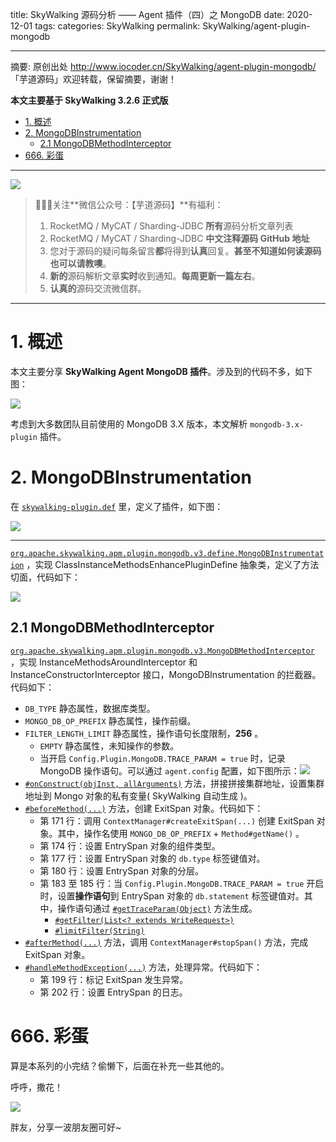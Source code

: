 title: SkyWalking 源码分析 —— Agent 插件（四）之 MongoDB
date: 2020-12-01
tags:
categories: SkyWalking
permalink: SkyWalking/agent-plugin-mongodb

-------

摘要: 原创出处 http://www.iocoder.cn/SkyWalking/agent-plugin-mongodb/ 「芋道源码」欢迎转载，保留摘要，谢谢！

**本文主要基于 SkyWalking 3.2.6 正式版**

- [1. 概述](http://www.iocoder.cn/SkyWalking/agent-plugin-mongodb/)
- [2. MongoDBInstrumentation](http://www.iocoder.cn/SkyWalking/agent-plugin-mongodb/)
  - [2.1 MongoDBMethodInterceptor](http://www.iocoder.cn/SkyWalking/agent-plugin-mongodb/)
- [666. 彩蛋](http://www.iocoder.cn/SkyWalking/agent-plugin-mongodb/)

-------

![](http://www.iocoder.cn/images/common/wechat_mp_2017_07_31.jpg)

> 🙂🙂🙂关注**微信公众号：【芋道源码】**有福利：  
> 1. RocketMQ / MyCAT / Sharding-JDBC **所有**源码分析文章列表  
> 2. RocketMQ / MyCAT / Sharding-JDBC **中文注释源码 GitHub 地址**  
> 3. 您对于源码的疑问每条留言**都**将得到**认真**回复。**甚至不知道如何读源码也可以请教噢**。  
> 4. **新的**源码解析文章**实时**收到通知。**每周更新一篇左右**。  
> 5. **认真的**源码交流微信群。

-------

# 1. 概述

本文主要分享 **SkyWalking Agent MongoDB 插件**。涉及到的代码不多，如下图：

![](http://www.iocoder.cn/images/SkyWalking/2020_12_01/02.png)

考虑到大多数团队目前使用的 MongoDB 3.X 版本，本文解析 `mongodb-3.x-plugin` 插件。

# 2. MongoDBInstrumentation

在 [`skywalking-plugin.def`](https://github.com/apache/incubator-skywalking/blob/ea37839950c58b77114fbfebffc13f051e1caeb7/apm-sniffer/apm-sdk-plugin/mongodb-3.x-plugin/src/main/resources/skywalking-plugin.def) 里，定义了插件，如下图：

![](http://www.iocoder.cn/images/SkyWalking/2020_12_01/03.png)

-------

[`org.apache.skywalking.apm.plugin.mongodb.v3.define.MongoDBInstrumentation`](https://github.com/apache/incubator-skywalking/blob/ea37839950c58b77114fbfebffc13f051e1caeb7/apm-sniffer/apm-sdk-plugin/mongodb-3.x-plugin/src/main/java/org/apache/skywalking/apm/plugin/mongodb/v3/define/MongoDBInstrumentation.java) ，实现 ClassInstanceMethodsEnhancePluginDefine 抽象类，定义了方法切面，代码如下：

![](http://www.iocoder.cn/images/SkyWalking/2020_12_01/01.png)

## 2.1 MongoDBMethodInterceptor

[`org.apache.skywalking.apm.plugin.mongodb.v3.MongoDBMethodInterceptor`](https://github.com/YunaiV/skywalking/blob/0128349b40592b8ae329443c52f43577cc9fa16b/apm-sniffer/apm-sdk-plugin/dubbo-plugin/src/main/java/org/skywalking/apm/plugin/dubbo/DubboInterceptor.java) ，实现 InstanceMethodsAroundInterceptor 和 InstanceConstructorInterceptor 接口，MongoDBInstrumentation 的拦截器。代码如下：

* `DB_TYPE` 静态属性，数据库类型。
* `MONGO_DB_OP_PREFIX` 静态属性，操作前缀。
* `FILTER_LENGTH_LIMIT` 静态属性，操作语句长度限制，**256** 。
    * `EMPTY` 静态属性，未知操作的参数。
    * 当开启 `Config.Plugin.MongoDB.TRACE_PARAM = true` 时，记录 MongoDB 操作语句。可以通过 `agent.config` 配置，如下图所示：![](http://www.iocoder.cn/images/SkyWalking/2020_12_01/04.png)
* [`#onConstruct(objInst, allArguments)`](https://github.com/YunaiV/skywalking/blob/2f629ab1c9b96a77ecf6cca1e1dc20def0d20f1f/apm-sniffer/apm-sdk-plugin/mongodb-3.x-plugin/src/main/java/org/skywalking/apm/plugin/mongodb/v3/MongoDBMethodInterceptor.java#L206) 方法，拼接拼接集群地址，设置集群地址到 Mongo 对象的私有变量( SkyWalking 自动生成 )。
* [`#beforeMethod(...)`](https://github.com/YunaiV/skywalking/blob/2f629ab1c9b96a77ecf6cca1e1dc20def0d20f1f/apm-sniffer/apm-sdk-plugin/mongodb-3.x-plugin/src/main/java/org/skywalking/apm/plugin/mongodb/v3/MongoDBMethodInterceptor.java#L163) 方法，创建 ExitSpan 对象。代码如下：
    * 第 171 行：调用 `ContextManager#createExitSpan(...)` 创建 ExitSpan 对象。其中，操作名使用 `MONGO_DB_OP_PREFIX` + `Method#getName()` 。
    * 第 174 行：设置 EntrySpan 对象的组件类型。
    * 第 177 行：设置 EntrySpan 对象的 `db.type` 标签键值对。
    * 第 180 行：设置 EntrySpan 对象的分层。
    * 第 183 至 185 行：当 `Config.Plugin.MongoDB.TRACE_PARAM = true` 开启时，设置**操作语句**到 EntrySpan 对象的 `db.statement` 标签键值对。其中，操作语句通过 [`#getTraceParam(Object)`](https://github.com/YunaiV/skywalking/blob/2f629ab1c9b96a77ecf6cca1e1dc20def0d20f1f/apm-sniffer/apm-sdk-plugin/mongodb-3.x-plugin/src/main/java/org/skywalking/apm/plugin/mongodb/v3/MongoDBMethodInterceptor.java#L79) 方法生成。
        * [`#getFilter(List<? extends WriteRequest>)`](https://github.com/YunaiV/skywalking/blob/2f629ab1c9b96a77ecf6cca1e1dc20def0d20f1f/apm-sniffer/apm-sdk-plugin/mongodb-3.x-plugin/src/main/java/org/skywalking/apm/plugin/mongodb/v3/MongoDBMethodInterceptor.java#L136)
        * [`#limitFilter(String)`](https://github.com/YunaiV/skywalking/blob/2f629ab1c9b96a77ecf6cca1e1dc20def0d20f1f/apm-sniffer/apm-sdk-plugin/mongodb-3.x-plugin/src/main/java/org/skywalking/apm/plugin/mongodb/v3/MongoDBMethodInterceptor.java#L154)
* [`#afterMethod(...)`](https://github.com/YunaiV/skywalking/blob/2f629ab1c9b96a77ecf6cca1e1dc20def0d20f1f/apm-sniffer/apm-sdk-plugin/mongodb-3.x-plugin/src/main/java/org/skywalking/apm/plugin/mongodb/v3/MongoDBMethodInterceptor.java#L188) 方法，调用 `ContextManager#stopSpan()` 方法，完成 ExitSpan 对象。
* [`#handleMethodException(...)`](https://github.com/YunaiV/skywalking/blob/2f629ab1c9b96a77ecf6cca1e1dc20def0d20f1f/apm-sniffer/apm-sdk-plugin/mongodb-3.x-plugin/src/main/java/org/skywalking/apm/plugin/mongodb/v3/MongoDBMethodInterceptor.java#L195) 方法，处理异常。代码如下：
    * 第 199 行：标记 ExitSpan 发生异常。
    * 第 202 行：设置 EntrySpan 的日志。

# 666. 彩蛋

算是本系列的小完结？偷懒下，后面在补充一些其他的。

呼呼，撒花！

![](http://www.iocoder.cn/images/SkyWalking/2020_12_01/05.png)

胖友，分享一波朋友圈可好~


